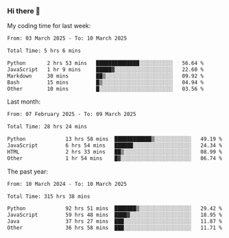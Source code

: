 ### Hi there 👋

My coding time for last week:

<!--START_SECTION:week-->

```txt
From: 03 March 2025 - To: 10 March 2025

Total Time: 5 hrs 6 mins

Python       2 hrs 53 mins   ██████████████░░░░░░░░░░░   56.64 %
JavaScript   1 hr 9 mins     █████▓░░░░░░░░░░░░░░░░░░░   22.60 %
Markdown     30 mins         ██▒░░░░░░░░░░░░░░░░░░░░░░   09.92 %
Bash         15 mins         █▒░░░░░░░░░░░░░░░░░░░░░░░   04.94 %
Other        10 mins         █░░░░░░░░░░░░░░░░░░░░░░░░   03.56 %
```

<!--END_SECTION:week-->

Last month:

<!--START_SECTION:month-->

```txt
From: 07 February 2025 - To: 09 March 2025

Total Time: 28 hrs 24 mins

Python             13 hrs 58 mins  ████████████▒░░░░░░░░░░░░   49.19 %
JavaScript         6 hrs 54 mins   ██████░░░░░░░░░░░░░░░░░░░   24.34 %
HTML               2 hrs 33 mins   ██▒░░░░░░░░░░░░░░░░░░░░░░   08.99 %
Other              1 hr 54 mins    █▓░░░░░░░░░░░░░░░░░░░░░░░   06.74 %
```

<!--END_SECTION:month-->

The past year:

<!--START_SECTION:year-->

```txt
From: 10 March 2024 - To: 10 March 2025

Total Time: 315 hrs 38 mins

Python             92 hrs 51 mins  ███████▒░░░░░░░░░░░░░░░░░   29.42 %
JavaScript         59 hrs 48 mins  ████▓░░░░░░░░░░░░░░░░░░░░   18.95 %
Java               37 hrs 27 mins  ███░░░░░░░░░░░░░░░░░░░░░░   11.87 %
Other              36 hrs 58 mins  ███░░░░░░░░░░░░░░░░░░░░░░   11.71 %
```

<!--END_SECTION:year-->

